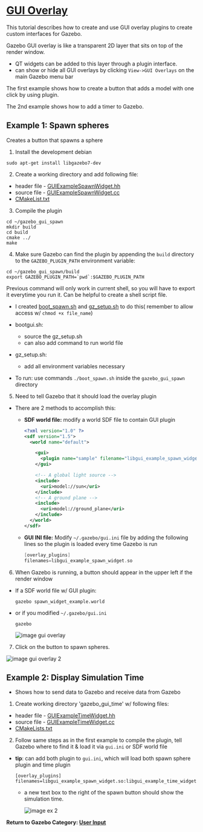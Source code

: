 # [GUI Overlay][1]

This tutorial describes how to create and use GUI overlay plugins to create custom interfaces for Gazebo.

Gazebo GUI overlay is like a transparent 2D layer that sits on top of the render window.

- QT widgets can be added to this layer through a plugin interface. 
- can show or hide all GUI overlays by clicking `View->GUI Overlays` on the main Gazebo menu bar

The first example shows how to create a button that adds a model with one click by using plugin.

The 2nd example shows how to add a timer to Gazebo.

## Example 1: Spawn spheres

Creates a button that spawns a sphere 

1. Install the development debian
  
  ```
  sudo apt-get install libgazebo7-dev
  ```

2. Create a working directory and add following file:
  - header file - [GUIExampleSpawnWidget.hh][2]
  - source file - [GUIExampleSpawnWidget.cc][3]
  - [CMakeList.txt][12]

3. Compile the plugin
  
  ```
  cd ~/gazebo_gui_spawn
  mkdir build
  cd build
  cmake ../
  make
  ```
  
4. Make sure Gazebo can find the plugin by appending the `build` directory to the `GAZEBO_PLUGIN_PATH` environment variable:

  ```
  cd ~/gazebo_gui_spawn/build
  export GAZEBO_PLUGIN_PATH=`pwd`:$GAZEBO_PLUGIN_PATH
  ```
  Previous command will only work in current shell, so you will have to export it everytime you run it.  Can be helpful to create a shell script file.
  
  - I created [boot_spawn.sh][10] and [gz_setup.sh][11] to do this( remember to allow access w/ `chmod +x file_name`) 
  
  - bootgui.sh: 
    - source the gz_setup.sh
    - can also add command to run world file
    
  - gz_setup.sh: 
      - add all environment variables necessary
  
  - To run: use commands `./boot_spawn.sh` inside the `gazebo_gui_spawn` directory
    
5. Need to tell Gazebo that it should load the overlay plugin
  - There are 2 methods to accomplish this:
    - **SDF world file:** modify a world SDF file to contain GUI plugin
      
      ```xml
      <?xml version="1.0" ?>
      <sdf version="1.5">
        <world name="default">

          <gui>
            <plugin name="sample" filename="libgui_example_spawn_widget.so"/>
          </gui>

          <!-- A global light source -->
          <include>
            <uri>model://sun</uri>
          </include>
          <!-- A ground plane -->
          <include>
            <uri>model://ground_plane</uri>
          </include>
        </world>
      </sdf>
      ```
      
    - **GUI INI file:** Modify `~/.gazebo/gui.ini` file by adding the following lines so the plugin is loaded every time Gazebo is run
      
      ```c++
      [overlay_plugins]
      filenames=libgui_example_spawn_widget.so
      ```

6. When Gazebo is running, a button should appear in the upper left if the render window
  - If a SDF world file w/ GUI plugin:
    
    ```
    gazebo spawn_widget_example.world
    ```
    
  - or if you modified `~/.gazebo/gui.ini`
    
    ```
    gazebo
    ```
    
    ![image gui overlay][4]

7. Click on the button to spawn spheres.

  ![image gui overlay 2][5]

## Example 2: Display Simulation Time

- Shows how to send data to Gazebo and receive data from Gazebo

1. Create working directory 'gazebo_gui_time' w/ following files:
  - header file - [GUIExampleTimeWidget.hh][6]
  - source file - [GUIExampleTimeWidget.cc][7]
  - [CMakeLists.txt][13]
  
2. Follow same steps as in the first example to compile the plugin, tell Gazebo where to find it & load it via `gui.ini` or SDF world file
  - **tip**: can add both plugin to `gui.ini`, which will load both spawn sphere plugin and time plugin 
    
    ```
    [overlay_plugins]
    filenames=libgui_example_spawn_widget.so:libgui_example_time_widget.so
    ```
    
    - a new text box to the right of the spawn button should show the simulation time.
  
      ![image ex 2][8]

**Return to Gazebo Category: [User Input][9]**

[1]: http://gazebosim.org/tutorials?tut=gui_overlay&cat=user_input
[2]: ../gazebo_gui_spawn/GUIExampleSpawnWidget.hh
[3]: ../gazebo_gui_spawn/GUIExampleSpawnWidget.cc
[4]: https://bitbucket.org/osrf/gazebo_tutorials/raw/default/gui_overlay/files/spawn_button.png
[5]: https://bitbucket.org/osrf/gazebo_tutorials/raw/default/gui_overlay/files/spawn_sphere.png
[6]: ../gazebo_gui_time/GUIExampleTimeWidget.hh
[7]: ../gazebo_gui_time/GUIExampleTimeWidget.cc
[8]: https://bitbucket.org/osrf/gazebo_tutorials/raw/default/gui_overlay/files/time.png
[9]: ../gazebo_categories/user_input.md
[10]: ../gazebo_gui_spawn/boot_spawn.sh
[11]: ../gazebo_gui_spawn/gz_setup.sh
[12]: ../gazebo_gui_spawn/CMakeLists.txt
[13]: ../gazebo_gui_time/CMakeLists.txt
